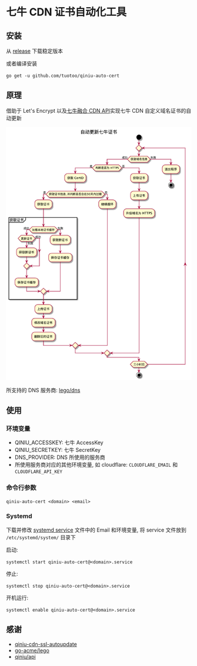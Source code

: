 # 七牛 CDN 证书自动化工具

## 安装

从 [release](https://github.com/tuotoo/qiniu-auto-cert/releases) 下载稳定版本

或者编译安装

`go get -u github.com/tuotoo/qiniu-auto-cert`

## 原理

借助于 Let's Encrypt 以及[七牛融合 CDN API](https://developer.qiniu.com/fusion/api/4246/the-domain-name)实现七牛 CDN 自定义域名证书的自动更新

![](res/auto-cert.png)

所支持的 DNS 服务商: [lego/dns](https://go-acme.github.io/lego/dns/)

## 使用

### 环境变量

- QINIU_ACCESSKEY: 七牛 AccessKey
- QINIU_SECRETKEY: 七牛 SecretKey
- DNS_PROVIDER: DNS 所使用的服务商
- 所使用服务商对应的其他环境变量, 如 cloudflare: `CLOUDFLARE_EMAIL` 和 `CLOUDFLARE_API_KEY`

### 命令行参数

`qiniu-auto-cert <domain> <email>`

### Systemd

下载并修改 [systemd service](res/qiniu-auto-cert@.service) 文件中的 Email 和环境变量, 将 service 文件放到 `/etc/systemd/system/` 目录下

启动: 

`systemctl start qiniu-auto-cert@<domain>.service`

停止:

`systemctl stop qiniu-auto-cert@<domain>.service`

开机运行:

`systemctl enable qiniu-auto-cert@<domain>.service`

## 感谢

- [qiniu-cdn-ssl-autoupdate](https://github.com/daozzg/qiniu-cdn-ssl-autoupdate)
- [go-acme/lego](https://github.com/go-acme/lego)
- [qiniu/api](https://github.com/qiniu/api.v7)
